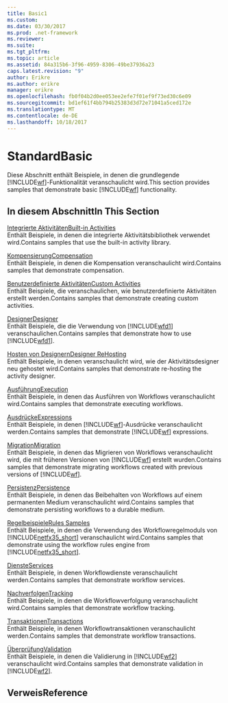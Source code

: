 ```yaml
---
title: Basic1
ms.custom: 
ms.date: 03/30/2017
ms.prod: .net-framework
ms.reviewer: 
ms.suite: 
ms.tgt_pltfrm: 
ms.topic: article
ms.assetid: 84a315b6-3f96-4959-8306-49be37936a23
caps.latest.revision: "9"
author: Erikre
ms.author: erikre
manager: erikre
ms.openlocfilehash: fb0f04b2d0ee053ee2efe7f01ef9f73ed30c6e09
ms.sourcegitcommit: bd1ef61f4bb794b25383d3d72e71041a5ced172e
ms.translationtype: MT
ms.contentlocale: de-DE
ms.lasthandoff: 10/18/2017
---
```

# <a name="basic"></a><span data-ttu-id="a9c6d-102">Standard</span><span class="sxs-lookup"><span data-stu-id="a9c6d-102">Basic</span></span>
<span data-ttu-id="a9c6d-103">Diese Abschnitt enthält Beispiele, in denen die grundlegende [!INCLUDE[wf](../../../../includes/wf-md.md)]-Funktionalität veranschaulicht wird.</span><span class="sxs-lookup"><span data-stu-id="a9c6d-103">This section provides samples that demonstrate basic [!INCLUDE[wf](../../../../includes/wf-md.md)] functionality.</span></span>  
  
## <a name="in-this-section"></a><span data-ttu-id="a9c6d-104">In diesem Abschnitt</span><span class="sxs-lookup"><span data-stu-id="a9c6d-104">In This Section</span></span>  
 [<span data-ttu-id="a9c6d-105">Integrierte Aktivitäten</span><span class="sxs-lookup"><span data-stu-id="a9c6d-105">Built-in Activities</span></span>](../../../../docs/framework/windows-workflow-foundation/samples/built-in-activities.md)  
 <span data-ttu-id="a9c6d-106">Enthält Beispiele, in denen die integrierte Aktivitätsbibliothek verwendet wird.</span><span class="sxs-lookup"><span data-stu-id="a9c6d-106">Contains samples that use the built-in activity library.</span></span>  
  
 [<span data-ttu-id="a9c6d-107">Kompensierung</span><span class="sxs-lookup"><span data-stu-id="a9c6d-107">Compensation</span></span>](../../../../docs/framework/windows-workflow-foundation/samples/compensation-samples.md)  
 <span data-ttu-id="a9c6d-108">Enthält Beispiele, in denen die Kompensation veranschaulicht wird.</span><span class="sxs-lookup"><span data-stu-id="a9c6d-108">Contains samples that demonstrate compensation.</span></span>  
  
 [<span data-ttu-id="a9c6d-109">Benutzerdefinierte Aktivitäten</span><span class="sxs-lookup"><span data-stu-id="a9c6d-109">Custom Activities</span></span>](../../../../docs/framework/windows-workflow-foundation/samples/custom-activities.md)  
 <span data-ttu-id="a9c6d-110">Enthält Beispiele, die veranschaulichen, wie benutzerdefinierte Aktivitäten erstellt werden.</span><span class="sxs-lookup"><span data-stu-id="a9c6d-110">Contains samples that demonstrate creating custom activities.</span></span>  
  
 [<span data-ttu-id="a9c6d-111">Designer</span><span class="sxs-lookup"><span data-stu-id="a9c6d-111">Designer</span></span>](../../../../docs/framework/windows-workflow-foundation/samples/designer.md)  
 <span data-ttu-id="a9c6d-112">Enthält Beispiele, die die Verwendung von [!INCLUDE[wfd1](../../../../includes/wfd1-md.md)] veranschaulichen.</span><span class="sxs-lookup"><span data-stu-id="a9c6d-112">Contains samples that demonstrate how to use [!INCLUDE[wfd1](../../../../includes/wfd1-md.md)].</span></span>  
  
 [<span data-ttu-id="a9c6d-113">Hosten von Designern</span><span class="sxs-lookup"><span data-stu-id="a9c6d-113">Designer ReHosting</span></span>](../../../../docs/framework/windows-workflow-foundation/samples/designer-rehosting.md)  
 <span data-ttu-id="a9c6d-114">Enthält Beispiele, in denen veranschaulicht wird, wie der Aktivitätsdesigner neu gehostet wird.</span><span class="sxs-lookup"><span data-stu-id="a9c6d-114">Contains samples that demonstrate re-hosting the activity designer.</span></span>  
  
 [<span data-ttu-id="a9c6d-115">Ausführung</span><span class="sxs-lookup"><span data-stu-id="a9c6d-115">Execution</span></span>](../../../../docs/framework/windows-workflow-foundation/samples/execution.md)  
 <span data-ttu-id="a9c6d-116">Enthält Beispiele, in denen das Ausführen von Workflows veranschaulicht wird.</span><span class="sxs-lookup"><span data-stu-id="a9c6d-116">Contains samples that demonstrate executing workflows.</span></span>  
  
 [<span data-ttu-id="a9c6d-117">Ausdrücke</span><span class="sxs-lookup"><span data-stu-id="a9c6d-117">Expressions</span></span>](../../../../docs/framework/windows-workflow-foundation/samples/expressions.md)  
 <span data-ttu-id="a9c6d-118">Enthält Beispiele, in denen [!INCLUDE[wf](../../../../includes/wf-md.md)]-Ausdrücke veranschaulicht werden.</span><span class="sxs-lookup"><span data-stu-id="a9c6d-118">Contains samples that demonstrate [!INCLUDE[wf](../../../../includes/wf-md.md)] expressions.</span></span>  
  
 [<span data-ttu-id="a9c6d-119">Migration</span><span class="sxs-lookup"><span data-stu-id="a9c6d-119">Migration</span></span>](../../../../docs/framework/windows-workflow-foundation/samples/migration.md)  
 <span data-ttu-id="a9c6d-120">Enthält Beispiele, in denen das Migrieren von Workflows veranschaulicht wird, die mit früheren Versionen von [!INCLUDE[wf](../../../../includes/wf-md.md)] erstellt wurden.</span><span class="sxs-lookup"><span data-stu-id="a9c6d-120">Contains samples that demonstrate migrating workflows created with previous versions of [!INCLUDE[wf](../../../../includes/wf-md.md)].</span></span>  
  
 [<span data-ttu-id="a9c6d-121">Persistenz</span><span class="sxs-lookup"><span data-stu-id="a9c6d-121">Persistence</span></span>](../../../../docs/framework/windows-workflow-foundation/samples/persistence.md)  
 <span data-ttu-id="a9c6d-122">Enthält Beispiele, in denen das Beibehalten von Workflows auf einem permanenten Medium veranschaulicht wird.</span><span class="sxs-lookup"><span data-stu-id="a9c6d-122">Contains samples that demonstrate persisting workflows to a durable medium.</span></span>  
  
 [<span data-ttu-id="a9c6d-123">Regelbeispiele</span><span class="sxs-lookup"><span data-stu-id="a9c6d-123">Rules Samples</span></span>](../../../../docs/framework/windows-workflow-foundation/samples/rules-samples.md)  
 <span data-ttu-id="a9c6d-124">Enthält Beispiele, in denen die Verwendung des Workflowregelmoduls von [!INCLUDE[netfx35_short](../../../../includes/netfx35-short-md.md)] veranschaulicht wird.</span><span class="sxs-lookup"><span data-stu-id="a9c6d-124">Contains samples that demonstrate using the workflow rules engine from [!INCLUDE[netfx35_short](../../../../includes/netfx35-short-md.md)].</span></span>  
  
 [<span data-ttu-id="a9c6d-125">Dienste</span><span class="sxs-lookup"><span data-stu-id="a9c6d-125">Services</span></span>](../../../../docs/framework/windows-workflow-foundation/samples/services.md)  
 <span data-ttu-id="a9c6d-126">Enthält Beispiele, in denen Workflowdienste veranschaulicht werden.</span><span class="sxs-lookup"><span data-stu-id="a9c6d-126">Contains samples that demonstrate workflow services.</span></span>  
  
 [<span data-ttu-id="a9c6d-127">Nachverfolgen</span><span class="sxs-lookup"><span data-stu-id="a9c6d-127">Tracking</span></span>](../../../../docs/framework/windows-workflow-foundation/samples/tracking.md)  
 <span data-ttu-id="a9c6d-128">Enthält Beispiele, in denen die Workflowverfolgung veranschaulicht wird.</span><span class="sxs-lookup"><span data-stu-id="a9c6d-128">Contains samples that demonstrate workflow tracking.</span></span>  
  
 [<span data-ttu-id="a9c6d-129">Transaktionen</span><span class="sxs-lookup"><span data-stu-id="a9c6d-129">Transactions</span></span>](../../../../docs/framework/windows-workflow-foundation/samples/transactions.md)  
 <span data-ttu-id="a9c6d-130">Enthält Beispiele, in denen Workflowtransaktionen veranschaulicht werden.</span><span class="sxs-lookup"><span data-stu-id="a9c6d-130">Contains samples that demonstrate workflow transactions.</span></span>  
  
 [<span data-ttu-id="a9c6d-131">Überprüfung</span><span class="sxs-lookup"><span data-stu-id="a9c6d-131">Validation</span></span>](../../../../docs/framework/windows-workflow-foundation/samples/validation.md)  
 <span data-ttu-id="a9c6d-132">Enthält Beispiele, in denen die Validierung in [!INCLUDE[wf2](../../../../includes/wf2-md.md)] veranschaulicht wird.</span><span class="sxs-lookup"><span data-stu-id="a9c6d-132">Contains samples that demonstrate validation in [!INCLUDE[wf2](../../../../includes/wf2-md.md)].</span></span>  
  
## <a name="reference"></a><span data-ttu-id="a9c6d-133">Verweis</span><span class="sxs-lookup"><span data-stu-id="a9c6d-133">Reference</span></span>
